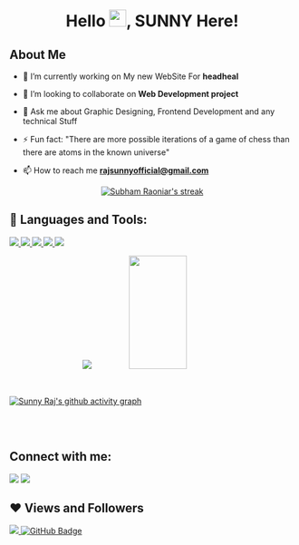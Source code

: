 <h1 align="center">Hello <img src="https://raw.githubusercontent.com/MartinHeinz/MartinHeinz/master/wave.gif" width="30px">, SUNNY Here!</h1>


## About Me

- 🔭 I’m currently working on My new WebSite For **headheal**

- 👯 I’m looking to collaborate on **Web Development project**

- 💬 Ask me about Graphic Designing, Frontend Development and any technical Stuff

- ⚡ Fun fact: "There are more possible iterations of a game of chess than there are atoms in the known universe"

- 📫 How to reach me **rajsunnyofficial@gmail.com**

<p align="center">
    <a href="https://github.com/sunnyraj5555/github-readme-streak-stats">
        <img title="🔥 Get streak stats for your profile at git.io/streak-stats" alt="Subham Raoniar's streak" src="https://github-readme-streak-stats.herokuapp.com/?user=sunnyraj5555&theme=black-ice&hide_border=true&stroke=0000&background=060A0CD0"/>
    </a>
</p>


## 🚀 Languages and Tools:

<p align="left">
    <a href="https://www.java.com" target="_blank"> <img src="https://img.icons8.com/color/48/000000/java-coffee-cup-logo.png"/> </a>
     <a href="https://git-scm.com/" target="_blank"> <img src="https://img.icons8.com/color/48/000000/git.png"/> </a>
    <a href="https://www.w3.org/html/" target="_blank"> <img src="https://img.icons8.com/color/48/000000/html-5.png"/> </a>
    <a href="https://www.w3schools.com/css/" target="_blank"> <img src="https://img.icons8.com/color/48/000000/css3.png"/> </a>
        <a href="https://www.w3schools.com/js/" target="_blank"> <img src="https://img.icons8.com/color/48/000000/js.png"/> </a>
    </p>
 
    

<p align="center">
<img src="https://github-readme-stats.vercel.app/api?username=sunnyraj5555&&show_icons=true&title_color=ffffff&icon_color=bb2acf&text_color=daf7dc&bg_color=151515">

<img display="inline" width=45% height=200px src="https://github-readme-stats.anuraghazra1.vercel.app/api/top-langs/?username=sunnyraj5555&layout=compact&theme=blue-green">
</p>
<br/>

[![Sunny Raj's github activity graph](https://activity-graph.herokuapp.com/graph?username=sunnyraj5555&theme=react-dark)](https://github.com/ashutosh00710/github-readme-activity-graph)


<br/>
<br/>

## Connect with me:
<p align="left">
<a href="https://www.linkedin.com/in/sunnyraj55555/">
    <img src="https://img.icons8.com/fluent/48/000000/linkedin.png"/></a>
<a href = "https://www.instagram.com/sunnyraj55555/">
    <img src="https://img.icons8.com/fluent/48/000000/instagram-new.png"/></a>
</p>

## ❤ Views and Followers
<a href="https://github.com/Meghna-DAS/github-profile-views-counter">
    <img src="https://komarev.com/ghpvc/?username=sunnyraj5555">
</a>
<a href="https://github.com/sunnyraj5555?tab=followers"><img src="https://img.shields.io/github/followers/sunnyraj5555?label=Followers&style=social" alt="GitHub Badge"></a>


